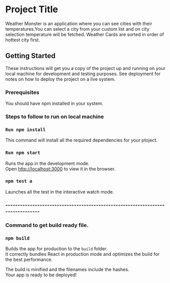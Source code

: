 # Project Title

Weather Monster is an application where you can see cities with their temperatures.You can select a city from your custom list and on city selection temperature will be fetched. Weather Cards are sorted in order of hottest city first.

## Getting Started

These instructions will get you a copy of the project up and running on your local machine for development and testing purposes. See deployment for notes on how to deploy the project on a live system.

### Prerequisites

You should have npm installed in your system.

### Steps to follow to run on local machine

### `Run npm install`

This command will install all the required dependencies for your ptoject.

### `Run npm start`

Runs the app in the development mode.<br />
Open [http://localhost:3000](http://localhost:3000) to view it in the browser.

### `npm test a`

Launches all the test in the interactive watch mode.<br />

### -------------------------------------------------------------------------------

### Command to get build ready file.

### `npm build`

Builds the app for production to the `build` folder.<br />
It correctly bundles React in production mode and optimizes the build for the best performance.

The build is minified and the filenames include the hashes.<br />
Your app is ready to be deployed!
